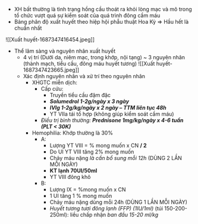 - XH bất thường là tình trạng hồng cầu thoát ra khỏi lòng mạc và mô trong tổ chức vượt quá sự kiểm soát của quá trình đông cầm máu
- Bảng phân độ xuất huyết theo hiệp hội phẫu thuật Hoa Kỳ => Hầu hết là chuẩn nhất

![[Xuất huyết-1687347416454.jpeg]]

- Thể lâm sàng và nguyên nhân xuất huyết
	- 4 vị trí (Dưới da, niêm mạc, trong khớp, nội tạng) ~ 3 nguyên nhân (thành mạch, tiểu cầu, đông máu huyết tương)
	  ![[Xuất huyết-1687347423665.jpeg]]
	- Xác định nguyên nhân và xử trí theo nguyên nhân
		- XHGTC miễn dịch:
			- Cấp cứu:
				- Truyền tiểu cầu đậm đặc
				- **_Solumedrol 1-2g/ngày x 3 ngày_**
				- **_IVIg 1-2g/kg/ngày x 2 ngày – TTM liên tục 48h_**
				- YT VIIa tái tổ hợp (không giúp kiểm soát cầm máu)
			- _Điều trị bình thường: **Prednisone 1mg/kg/ngày x 4-6 tuần (PLT < 30K)**_
		- Hemophilia: Khớp thường là 30%
			- A:
				- Lượng YT VIII = % mong muốn x CN **/ 2**
				- Do UI YT VIII tăng 2% mong muốn
				- Chảy máu nặng _là cần bổ sung mỗi 12h_ (DÙNG 2 LẦN MỖI NGÀY)
				- **KT lạnh 70UI/50ml**
				- YT VIII đông khô
			- B:
				- Lượng IX = %mong muốn x CN
				- 1 UI tăng 1 % mong muốn
				- Chảy máu nặng dùng mỗi 24h (DÙNG 1 LẦN MỖI NGÀY)
				- _Huyết tương tươi đông lạnh (FFP) (1IU/1ml)_ (túi 150-200-250ml): liều chấp nhận _ban đầu 15-20 ml/kg_